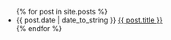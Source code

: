 <ul>
  {% for post in site.posts %}
    <li>
      {{ post.date | date_to_string }} <a href="{{ post.url | prepend: site.baseurl }}"> {{ post.title }}</a>
    </li>
  {% endfor %}
</ul>